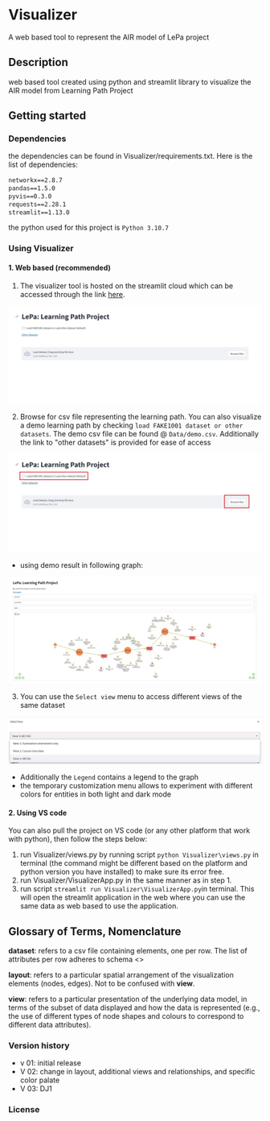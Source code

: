 # Visualizer
A web based tool to represent the AIR model of LePa project

## Description
web based tool created using python and streamlit library to visualize the AIR model from Learning Path Project
## Getting started

### Dependencies
the dependencies can be found in Visualizer/requirements.txt. Here is the list of dependencies:
```
networkx==2.8.7
pandas==1.5.0
pyvis==0.3.0
requests==2.28.1
streamlit==1.13.0

```
the python used for this project is `Python 3.10.7`
### Using Visualizer

#### 1. Web based (recommended)
1. The visualizer tool is hosted on the streamlit cloud which can be accessed through the link 
<a href="https://lepa-yu-visualizer-visualizervisualizerapp-k91z76.streamlit.app//" target="_blank">here</a>. 

![visualizer on streamlit cloud](https://github.com/LePa-YU/Visualizer/blob/a330661f7664f7dd617e8481dd4d012a415f538b/images/appDemo1.JPG)

2. Browse for csv file representing the learning path. You can also visualize a demo learning path by checking `load FAKE1001 dataset or other datasets`. The demo csv file can be found @ `Data/demo.csv`. Additionally the link to "other datasets" is provided for ease of access

![visualizer on streamlit cloud](https://github.com/LePa-YU/Visualizer/blob/a330661f7664f7dd617e8481dd4d012a415f538b/images/appDemo2.jpg)

- using demo result in following graph:

![visualizer demo on streamlit cloud](https://github.com/LePa-YU/Visualizer/blob/a330661f7664f7dd617e8481dd4d012a415f538b/images/appDemo3.jpg)

3. You can use the `Select view` menu to access different views of the same dataset

![visualizer on streamlit cloud](https://github.com/LePa-YU/Visualizer/blob/a330661f7664f7dd617e8481dd4d012a415f538b/images/appDemo4.jpg)

- Additionally the `Legend` contains a legend to the graph
- the temporary customization menu allows to experiment with different  colors for entities in both light and dark mode



#### 2. Using VS code
You can also pull the project on VS code (or any other platform that work with python), then follow the steps below:

1. run Visualizer/views.py by running script `python Visualizer\views.py` in terminal (the command might be different based on the platform and python version you have installed) to make sure its error free. 
2. run Visualizer/VisualizerApp.py in the same manner as in step 1. 
3. run script `streamlit run Visualizer\VisualizerApp.py`in terminal. This will open the streamlit application in the web where you can use the same data as web based to use the application. 

## Glossary of Terms, Nomenclature

**dataset**: refers to a csv file containing elements, one per row.  The list of attributes per row adheres to schema <<INSERT SCHEMA IDENTIFIER>>

**layout**: refers to a particular spatial arrangement of the visualization elements (nodes, edges).  Not to be confused with **view**.

**view**: refers to a particular presentation of the underlying data model, in terms of the subset of data displayed and how the data is represented (e.g., the use of different types of node shapes and colours to correspond to different data attributes).
 

### Version history
- v 01: initial release
- V 02: change in layout, additional views and relationships, and specific color palate
- V 03: DJ1

### License
